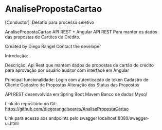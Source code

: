 # AnalisePropostaCartao

[Conductor]: Desafio para processo seletivo

AnalisePropostaCartao API REST + Angular
API REST Para manter os dados das propostas de Cartões de Crédito.

Created by Diego Rangel
Contact the developer

Introdução:

Descrição: Api Rest que mantém dados de propostas de cartão de crédito para aprovação por usuário auditor com interface em Angular

Principal funcionalidade: 
Login com autenticação de token
Cadastro de Cliente
Cadastro de Propostas
Alteração dos Status das Propostas


API REST desenvolvida em Spring Boot
						 Mavem
						 Banco de dados Mysql
						 
Link do repositório no Git: https://github.com/diegorangelsoares/AnalisePropostaCartao


Link para acesso aos andpoints pelo swagger
localhost:8080/swagger-ui.html

